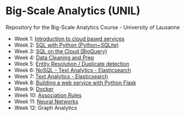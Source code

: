 # Big-Scale Analytics (UNIL)
Repository for the Big-Scale Analytics Course - University of Lausanne

- Week 1: [Introduction to cloud based services](week1)
- Week 2: [SQL with Python (Python+SQLite)](week2)
- Week 3: [SQL on the Cloud (BigQuery)](week3)
- Week 4: [Data Cleaning and Prep](week4)
- Week 5: [Entity Resolution / Duplicate detection](week5)
- Week 6: [NoSQL - Text Analytics - Elasticsearch](week6)
- Week 7: [Text Analytics - Elasticsearch](week7)
- Week 8: [Building a web service with Python Flask](week8)
- Week 9: [Docker](week9)
- Week 10: [Association Rules](week10)
- Week 11: [Neural Networks](week11)
- Week 12: Graph Analytics
